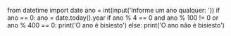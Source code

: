 from datetime import date
ano = int(input('Informe um ano qualquer: '))
if ano == 0:
    ano = date.today().year
if ano % 4 == 0 and ano % 100 != 0 or ano % 400 == 0:
    print('O ano é bisiesto')
else:
    print('O ano não é bisiesto')    